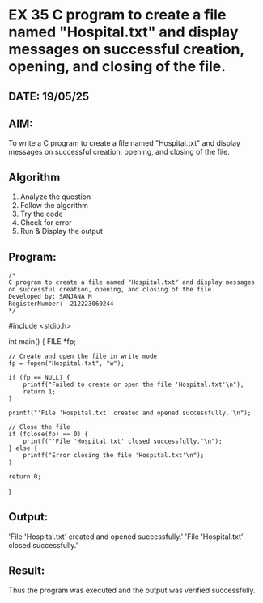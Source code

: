 # EX 35 C program to create a file named "Hospital.txt" and display messages on successful creation, opening, and closing of the file.
## DATE: 19/05/25
## AIM:
To write a C program to create a file named "Hospital.txt" and display messages on successful creation, opening, and closing of the file.

## Algorithm
1. Analyze the question
2. Follow the algorithm
3. Try the code
4.  Check for error
5. Run & Display the output

## Program:
```
/*
C program to create a file named "Hospital.txt" and display messages on successful creation, opening, and closing of the file.
Developed by: SANJANA M 
RegisterNumber:  212223060244
*/
```
#include <stdio.h>

int main() {
    FILE *fp;

    // Create and open the file in write mode
    fp = fopen("Hospital.txt", "w");

    if (fp == NULL) {
        printf("Failed to create or open the file 'Hospital.txt'\n");
        return 1;
    }

    printf("'File 'Hospital.txt' created and opened successfully.'\n");

    // Close the file
    if (fclose(fp) == 0) {
        printf("'File 'Hospital.txt' closed successfully.'\n");
    } else {
        printf("Error closing the file 'Hospital.txt'\n");
    }

    return 0;
}

## Output:

'File 'Hospital.txt' created and opened successfully.'
'File 'Hospital.txt' closed successfully.'


## Result:
Thus the program was executed and the output was verified successfully.

